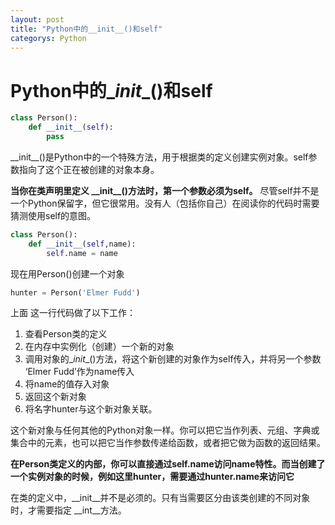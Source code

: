 ```yaml
---
layout: post
title: "Python中的__init__()和self"
categorys: Python
---
```


# Python中的\__init__()和self

```python
class Person():
    def __init__(self):
        pass
```



​       \_\_init\_\_()是Python中的一个特殊方法，用于根据类的定义创建实例对象。self参数指向了这个正在被创建的对象本身。

**当你在类声明里定义 \_\_init\_\_()方法时，第一个参数必须为self。** 尽管self并不是一个Python保留字，但它很常用。没有人（包括你自己）在阅读你的代码时需要猜测使用self的意图。

```python
class Person():
    def __init__(self,name):
        self.name = name
```

现在用Person()创建一个对象

```python
hunter = Person('Elmer Fudd')
```

上面 这一行代码做了以下工作：

1. 查看Person类的定义
2. 在内存中实例化（创建）一个新的对象
3. 调用对象的\__init__()方法，将这个新创建的对象作为self传入，并将另一个参数 ‘Elmer Fudd’作为name传入
4. 将name的值存入对象
5. 返回这个新对象
6. 将名字hunter与这个新对象关联。

这个新对象与任何其他的Python对象一样。你可以把它当作列表、元组、字典或集合中的元素，也可以把它当作参数传递给函数，或者把它做为函数的返回结果。

**在Person类定义的内部，你可以直接通过self.name访问name特性。而当创建了一个实例对象的时候，例如这里hunter，需要通过hunter.name来访问它**

在类的定义中，\_\_init\_\_并不是必须的。只有当需要区分由该类创建的不同对象时，才需要指定 \__int__方法。

